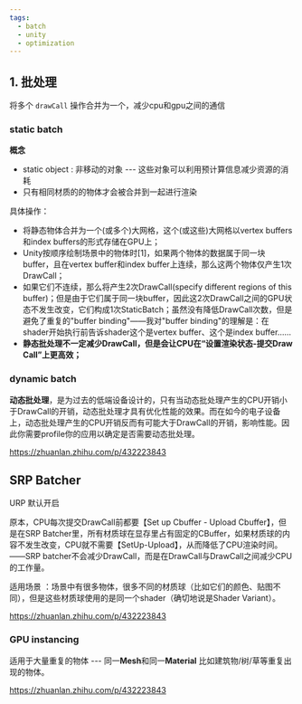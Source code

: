 ```yaml
---
tags:
  - batch
  - unity
  - optimization
---
```


## 1. 批处理

将多个 `drawCall` 操作合并为一个，减少cpu和gpu之间的通信

### static batch

**概念**

- static object : 非移动的对象 --- 这些对象可以利用预计算信息减少资源的消耗
- 只有相同材质的的物体才会被合并到一起进行渲染

具体操作：

- 将静态物体合并为一个(或多个)大网格，这个(或这些)大网格以vertex buffers和index buffers的形式存储在GPU上；
- Unity按顺序绘制场景中的物体时[1]，如果两个物体的数据属于同一块buffer，且在vertex buffer和index buffer上连续，那么这两个物体仅产生1次DrawCall；
- 如果它们不连续，那么将产生2次DrawCall(specify different regions of this buffer)；但是由于它们属于同一块buffer，因此这2次DrawCall之间的GPU状态不发生改变，它们构成1次StaticBatch；虽然没有降低DrawCall次数，但是避免了重复的"buffer binding"——我对"buffer binding"的理解是：在shader开始执行前告诉shader这个是vertex buffer、这个是index buffer……
- **静态批处理不一定减少DrawCall，但是会让CPU在“设置渲染状态-提交Draw Call”上更高效；**


### dynamic batch

**动态批处理**，是为过去的低端设备设计的，只有当动态批处理产生的CPU开销小于DrawCall的开销，动态批处理才具有优化性能的效果。而在如今的电子设备上，动态批处理产生的CPU开销反而有可能大于DrawCall的开销，影响性能。因此你需要profile你的应用以确定是否需要动态批处理。

https://zhuanlan.zhihu.com/p/432223843


## SRP Batcher

URP 默认开启

原本，CPU每次提交DrawCall前都要【Set up Cbuffer - Upload Cbuffer】，但是在SRP Batcher里，所有材质球在显存里占有固定的CBuffer，如果材质球的内容不发生改变，CPU就不需要【SetUp-Upload】，从而降低了CPU渲染时间。——SRP batcher不会减少DrawCall，而是在DrawCall与DrawCall之间减少CPU的工作量。

适用场景 ：场景中有很多物体，很多不同的材质球（比如它们的颜色、贴图不同），但是这些材质球使用的是同一个shader（确切地说是Shader Variant）。

https://zhuanlan.zhihu.com/p/432223843

### GPU instancing

适用于大量重复的物体 --- 同一**Mesh**和同一**Material** 比如建筑物/树/草等重复出现的物体。

https://zhuanlan.zhihu.com/p/432223843


